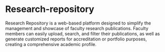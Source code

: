 # Research-repository
Research Repository is a web-based platform designed to simplify the management and showcase of faculty research publications. Faculty members can easily upload, search, and filter their publications, as well as generate customized reports for accreditation or portfolio purposes, creating a comprehensive academic profile.

